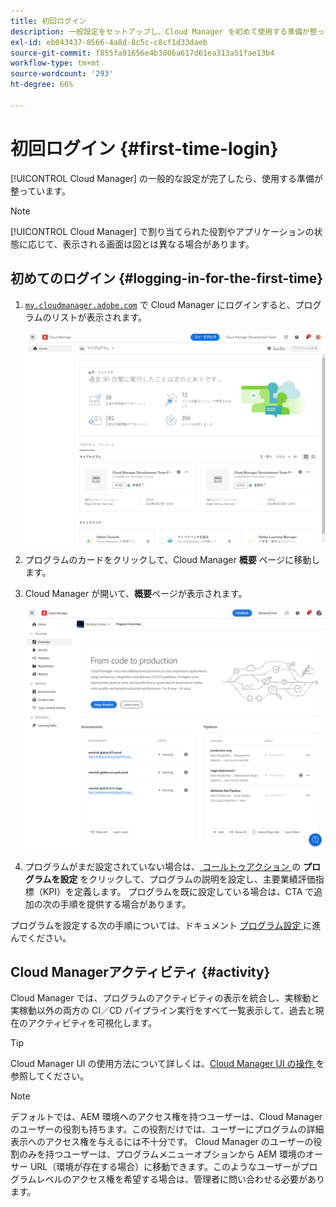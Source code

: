 ```yaml
---
title: 初回ログイン
description: 一般設定をセットアップし、Cloud Manager を初めて使用する準備が整っている場合は、このページの手順に従ってください。
exl-id: eb043437-8566-4a8d-8c5c-c8cf1d33daeb
source-git-commit: f855fa91656e4b3806a617d61ea313a51fae13b4
workflow-type: tm+mt
source-wordcount: '293'
ht-degree: 66%

---
```



# 初回ログイン {#first-time-login}

[!UICONTROL Cloud Manager] の一般的な設定が完了したら、使用する準備が整っています。

>[!NOTE]
>
>[!UICONTROL Cloud Manager] で割り当てられた役割やアプリケーションの状態に応じて、表示される画面は図とは異なる場合があります。

## 初めてのログイン {#logging-in-for-the-first-time}

1. [`my.cloudmanager.adobe.com`](https://my.cloudmanager.adobe.com/) で Cloud Manager にログインすると、プログラムのリストが表示されます。

   ![Cloud Manager コンソール](/help/assets/cloud-manager-console.png)

1. プログラムのカードをクリックして、Cloud Manager **概要** ページに移動します。

1. Cloud Manager が開いて、**概要**&#x200B;ページが表示されます。

   ![Cloud Manager の概要ページ](/help/assets/program-overview-page.png)

1. プログラムがまだ設定されていない場合は、[ コールトゥアクション ](/help/getting-started/navigation.md#cta) の **プログラムを設定** をクリックして、プログラムの説明を設定し、主要業績評価指標（KPI）を定義します。 プログラムを既に設定している場合は、CTA で追加の次の手順を提供する場合があります。

プログラムを設定する次の手順については、ドキュメント [ プログラム設定 ](/help/getting-started/program-setup.md) に進んでください。

## Cloud Managerアクティビティ {#activity}

Cloud Manager では、プログラムのアクティビティの表示を統合し、実稼動と実稼動以外の両方の CI／CD パイプライン実行をすべて一覧表示して、過去と現在のアクティビティを可視化します。

>[!TIP]
>
>Cloud Manager UI の使用方法について詳しくは、[Cloud Manager UI の操作 ](/help/getting-started/navigation.md) を参照してください。

>[!NOTE]
>
>デフォルトでは、AEM 環境へのアクセス権を持つユーザーは、Cloud Manager のユーザーの役割も持ちます。この役割だけでは、ユーザーにプログラムの詳細表示へのアクセス権を与えるには不十分です。 Cloud Manager のユーザーの役割のみを持つユーザーは、プログラムメニューオプションから AEM 環境のオーサー URL（環境が存在する場合）に移動できます。このようなユーザーがプログラムレベルのアクセス権を希望する場合は、管理者に問い合わせる必要があります。
